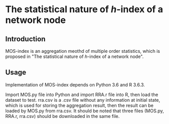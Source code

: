 # The statistical nature of *h*-index of a network node<br>

## Introduction<br>
MOS-index is an aggregation meothd of multiple order statistics, which is proposed in "The statistical nature of *h*-index of a network node".

## Usage<br>
Implementation of MOS-index depends on Python 3.6 and R 3.6.3.<br>

Import MOS.py file into Python and import RRA.r file into R, then load the dataset to test.
rra.csv is a .csv file without any information at initial state, which is used for storing the aggregation result, then the result can be loaded by MOS.py from rra.csv.
It should be noted that three files (MOS.py, RRA.r, rra.csv) should be downloaded in the same file.
